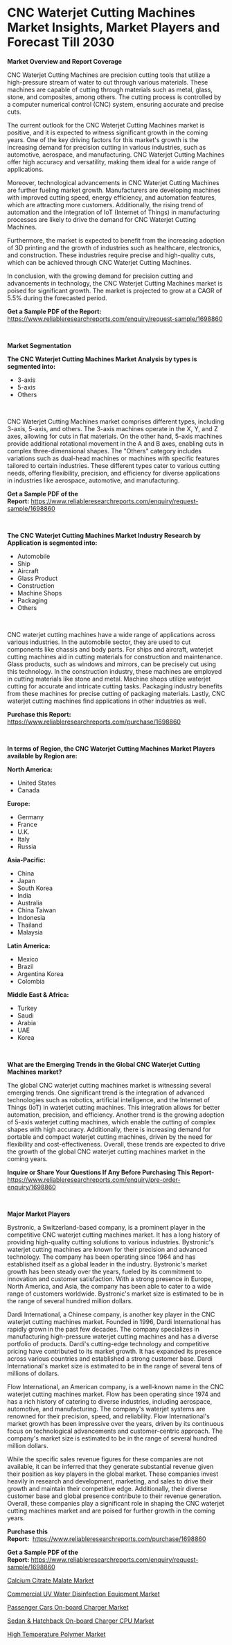 <p><h1>CNC Waterjet Cutting Machines Market Insights, Market Players and Forecast Till 2030</h1></p><p><strong>Market Overview and Report Coverage</strong></p>
<p><p>CNC Waterjet Cutting Machines are precision cutting tools that utilize a high-pressure stream of water to cut through various materials. These machines are capable of cutting through materials such as metal, glass, stone, and composites, among others. The cutting process is controlled by a computer numerical control (CNC) system, ensuring accurate and precise cuts.</p><p>The current outlook for the CNC Waterjet Cutting Machines market is positive, and it is expected to witness significant growth in the coming years. One of the key driving factors for this market's growth is the increasing demand for precision cutting in various industries, such as automotive, aerospace, and manufacturing. CNC Waterjet Cutting Machines offer high accuracy and versatility, making them ideal for a wide range of applications.</p><p>Moreover, technological advancements in CNC Waterjet Cutting Machines are further fueling market growth. Manufacturers are developing machines with improved cutting speed, energy efficiency, and automation features, which are attracting more customers. Additionally, the rising trend of automation and the integration of IoT (Internet of Things) in manufacturing processes are likely to drive the demand for CNC Waterjet Cutting Machines.</p><p>Furthermore, the market is expected to benefit from the increasing adoption of 3D printing and the growth of industries such as healthcare, electronics, and construction. These industries require precise and high-quality cuts, which can be achieved through CNC Waterjet Cutting Machines.</p><p>In conclusion, with the growing demand for precision cutting and advancements in technology, the CNC Waterjet Cutting Machines market is poised for significant growth. The market is projected to grow at a CAGR of 5.5% during the forecasted period.</p></p>
<p><strong>Get a Sample PDF of the Report:</strong> <a href="https://www.reliableresearchreports.com/enquiry/request-sample/1698860">https://www.reliableresearchreports.com/enquiry/request-sample/1698860</a></p>
<p>&nbsp;</p>
<p><strong>Market Segmentation</strong></p>
<p><strong>The CNC Waterjet Cutting Machines Market Analysis by types is segmented into:</strong></p>
<p><ul><li>3-axis</li><li>5-axis</li><li>Others</li></ul></p>
<p>&nbsp;</p>
<p><p>CNC Waterjet Cutting Machines market comprises different types, including 3-axis, 5-axis, and others. The 3-axis machines operate in the X, Y, and Z axes, allowing for cuts in flat materials. On the other hand, 5-axis machines provide additional rotational movement in the A and B axes, enabling cuts in complex three-dimensional shapes. The "Others" category includes variations such as dual-head machines or machines with specific features tailored to certain industries. These different types cater to various cutting needs, offering flexibility, precision, and efficiency for diverse applications in industries like aerospace, automotive, and manufacturing.</p></p>
<p><strong>Get a Sample PDF of the Report:</strong>&nbsp;<a href="https://www.reliableresearchreports.com/enquiry/request-sample/1698860">https://www.reliableresearchreports.com/enquiry/request-sample/1698860</a></p>
<p>&nbsp;</p>
<p><strong>The CNC Waterjet Cutting Machines Market Industry Research by Application is segmented into:</strong></p>
<p><ul><li>Automobile</li><li>Ship</li><li>Aircraft</li><li>Glass Product</li><li>Construction</li><li>Machine Shops</li><li>Packaging</li><li>Others</li></ul></p>
<p>&nbsp;</p>
<p><p>CNC waterjet cutting machines have a wide range of applications across various industries. In the automobile sector, they are used to cut components like chassis and body parts. For ships and aircraft, waterjet cutting machines aid in cutting materials for construction and maintenance. Glass products, such as windows and mirrors, can be precisely cut using this technology. In the construction industry, these machines are employed in cutting materials like stone and metal. Machine shops utilize waterjet cutting for accurate and intricate cutting tasks. Packaging industry benefits from these machines for precise cutting of packaging materials. Lastly, CNC waterjet cutting machines find applications in other industries as well.</p></p>
<p><strong>Purchase this Report:</strong>&nbsp; <a href="https://www.reliableresearchreports.com/purchase/1698860">https://www.reliableresearchreports.com/purchase/1698860</a></p>
<p>&nbsp;</p>
<p><strong>In terms of Region, the CNC Waterjet Cutting Machines Market Players available by Region are:</strong></p>
<p>
    <p> <strong> North America: </strong>
        <ul>
            <li>United States</li>
            <li>Canada</li>
        </ul>
        </p> 
    <p> <strong> Europe: </strong>
        <ul>
            <li>Germany</li>
            <li>France</li>
            <li>U.K.</li>
            <li>Italy</li>
            <li>Russia</li>
        </ul>
        </p> 
    <p> <strong> Asia-Pacific: </strong>
        <ul>
            <li>China</li>
            <li>Japan</li>
            <li>South Korea</li>
            <li>India</li>
            <li>Australia</li>
            <li>China Taiwan</li>
            <li>Indonesia</li>
            <li>Thailand</li>
            <li>Malaysia</li>
        </ul>
        </p> 
    <p> <strong> Latin America: </strong>
        <ul>
            <li>Mexico</li>
            <li>Brazil</li>
            <li>Argentina Korea</li>
            <li>Colombia</li>
        </ul>
        </p> 
    <p> <strong> Middle East & Africa: </strong>
        <ul>
            <li>Turkey</li>
            <li>Saudi</li>
            <li>Arabia</li>
            <li>UAE</li>
            <li>Korea</li>
        </ul>
    </p>
    </p>
<p>&nbsp;</p>
<p><strong>What are the Emerging Trends in the Global CNC Waterjet Cutting Machines market?</strong></p>
<p><p>The global CNC waterjet cutting machines market is witnessing several emerging trends. One significant trend is the integration of advanced technologies such as robotics, artificial intelligence, and the Internet of Things (IoT) in waterjet cutting machines. This integration allows for better automation, precision, and efficiency. Another trend is the growing adoption of 5-axis waterjet cutting machines, which enable the cutting of complex shapes with high accuracy. Additionally, there is increasing demand for portable and compact waterjet cutting machines, driven by the need for flexibility and cost-effectiveness. Overall, these trends are expected to drive the growth of the global CNC waterjet cutting machines market in the coming years.</p></p>
<p><strong>Inquire or Share Your Questions If Any Before Purchasing This Report</strong>- <a href="https://www.reliableresearchreports.com/enquiry/pre-order-enquiry/1698860">https://www.reliableresearchreports.com/enquiry/pre-order-enquiry/1698860</a></p>
<p>&nbsp;</p>
<p><strong>Major Market Players</strong></p>
<p><p>Bystronic, a Switzerland-based company, is a prominent player in the competitive CNC waterjet cutting machines market. It has a long history of providing high-quality cutting solutions to various industries. Bystronic's waterjet cutting machines are known for their precision and advanced technology. The company has been operating since 1964 and has established itself as a global leader in the industry. Bystronic's market growth has been steady over the years, fueled by its commitment to innovation and customer satisfaction. With a strong presence in Europe, North America, and Asia, the company has been able to cater to a wide range of customers worldwide. Bystronic's market size is estimated to be in the range of several hundred million dollars.</p><p>Dardi International, a Chinese company, is another key player in the CNC waterjet cutting machines market. Founded in 1996, Dardi International has rapidly grown in the past few decades. The company specializes in manufacturing high-pressure waterjet cutting machines and has a diverse portfolio of products. Dardi's cutting-edge technology and competitive pricing have contributed to its market growth. It has expanded its presence across various countries and established a strong customer base. Dardi International's market size is estimated to be in the range of several tens of millions of dollars.</p><p>Flow International, an American company, is a well-known name in the CNC waterjet cutting machines market. Flow has been operating since 1974 and has a rich history of catering to diverse industries, including aerospace, automotive, and manufacturing. The company's waterjet systems are renowned for their precision, speed, and reliability. Flow International's market growth has been impressive over the years, driven by its continuous focus on technological advancements and customer-centric approach. The company's market size is estimated to be in the range of several hundred million dollars.</p><p>While the specific sales revenue figures for these companies are not available, it can be inferred that they generate substantial revenue given their position as key players in the global market. These companies invest heavily in research and development, marketing, and sales to drive their growth and maintain their competitive edge. Additionally, their diverse customer base and global presence contribute to their revenue generation. Overall, these companies play a significant role in shaping the CNC waterjet cutting machines market and are poised for further growth in the coming years.</p></p>
<p><strong>Purchase this Report:</strong>&nbsp;&nbsp;<a href="https://www.reliableresearchreports.com/purchase/1698860">https://www.reliableresearchreports.com/purchase/1698860</a></p>
<p></p>
<p><strong>Get a Sample PDF of the Report:</strong>&nbsp;<a href="https://www.reliableresearchreports.com/enquiry/request-sample/1698860">https://www.reliableresearchreports.com/enquiry/request-sample/1698860</a></p>
<p><p><a href="https://www.linkedin.com/pulse/calcium-citrate-malate-market-size-2023-2030-global-xwale/">Calcium Citrate Malate Market</a></p><p><a href="https://medium.com/@darianswift1922/commercial-uv-water-disinfection-equipment-market-focuses-on-market-share-size-and-projected-528cf7bee09e">Commercial UV Water Disinfection Equipment Market</a></p><p><a href="https://github.com/aliciawhite5576/Market-Research-Report-List-1/blob/main/passenger-cars-on-board-charger-market.md">Passenger Cars On-board Charger Market</a></p><p><a href="https://github.com/marloy8/Market-Research-Report-List-1/blob/main/sedan-hatchback-on-board-charger-cpu-market.md">Sedan & Hatchback On-board Charger CPU Market</a></p><p><a href="https://www.linkedin.com/pulse/high-temperature-polymer-market-size-share-amp-trends-ujrie/">High Temperature Polymer Market</a></p></p>